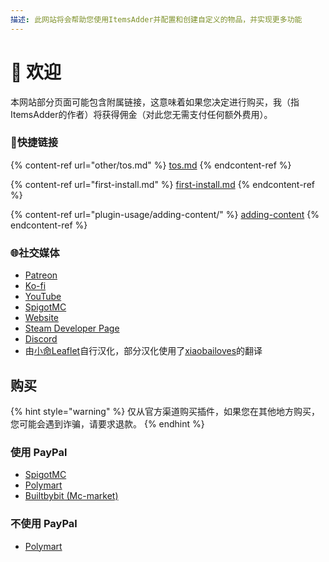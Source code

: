 ```yaml
---
描述: 此网站将会帮助您使用ItemsAdder并配置和创建自定义的物品，并实现更多功能
---
```


# 👋 欢迎

本网站部分页面可能包含附属链接，这意味着如果您决定进行购买，我（指ItemsAdder的作者）将获得佣金（对此您无需支付任何额外费用）。

### 💠快捷链接

{% content-ref url="other/tos.md" %}
[tos.md](other/tos.md)
{% endcontent-ref %}

{% content-ref url="first-install.md" %}
[first-install.md](first-install.md)
{% endcontent-ref %}

{% content-ref url="plugin-usage/adding-content/" %}
[adding-content](plugin-usage/adding-content/)
{% endcontent-ref %}

### 🌐社交媒体

* [Patreon](http://patreon.com/lonedev)
* [Ko-fi](http://a.devs.beer/kofi)
* [YouTube](http://youtube.com/lonedev)
* [SpigotMC](https://www.spigotmc.org/members/lonedev.88296/#resources)
* [Website](https://www.matteodev.it/)
* [Steam Developer Page](https://store.steampowered.com/developer/LoneDev/)
* [Discord](https://discord.gg/4dfnpUK)
* 由[小命Leaflet](https://github.com/LeafletXD)自行汉化，部分汉化使用了[xiaobailoves](https://github.com/xiaobailoves/Simplechinese_Wiki-ItemsAdder)的翻译

## 购买

{% hint style="warning" %}
仅从官方渠道购买插件，如果您在其他地方购买，您可能会遇到诈骗，请要求退款。
{% endhint %}

### 使用 PayPal

* [SpigotMC](https://www.spigotmc.org/resources/%E2%9C%A8itemsadder%E2%AD%90emotes-mobs-items-armors-hud-gui-emojis-blocks-wings-hats-liquids.73355/)
* [Polymart](https://polymart.org/resource/itemsadder-custom-items-etc.1851)
* [Builtbybit (Mc-market)](https://builtbybit.com/resources/itemsadder-emotes-mobs-items-armors-hud-gui-emojis-blocks-wings-hats-liquids.10839/)

### 不使用 PayPal

* [Polymart](https://polymart.org/resource/itemsadder-custom-items-etc.1851)
